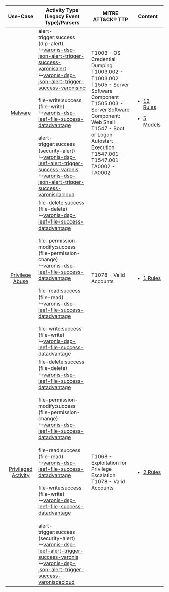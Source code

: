 |    Use-Case    | Activity Type (Legacy Event Type)/Parsers    | MITRE ATT&CK® TTP    | Content    |
|:----:| ---- | ---- | ---- |
|    [Malware](../../../UseCases/uc_malware.md)    |  alert-trigger:success (dlp-alert)<br> ↳[varonis-dsp-json-alert-trigger-success-varonisalert](Ps/pC_varonisdspjsonalerttriggersuccessvaronisalert.md)<br> ↳[varonis-dsp-json-alert-trigger-success-varonisinc](Ps/pC_varonisdspjsonalerttriggersuccessvaronisinc.md)<br><br> file-write:success (file-write)<br> ↳[varonis-dsp-leef-file-success-datadvantage](Ps/pC_varonisdspleeffilesuccessdatadvantage.md)<br><br> alert-trigger:success (security-alert)<br> ↳[varonis-dsp-leef-alert-trigger-success-varonis](Ps/pC_varonisdspleefalerttriggersuccessvaronis.md)<br> ↳[varonis-dsp-json-alert-trigger-success-varonisdacloud](Ps/pC_varonisdspjsonalerttriggersuccessvaronisdacloud.md)<br>    | T1003 - OS Credential Dumping<br>T1003.002 - T1003.002<br>T1505 - Server Software Component<br>T1505.003 - Server Software Component: Web Shell<br>T1547 - Boot or Logon Autostart Execution<br>T1547.001 - T1547.001<br>TA0002 - TA0002<br> | [<ul><li>12 Rules</li></ul><ul><li>5 Models</li></ul>](RM/r_m_varonis_varonis_data_security_platform_Malware.md) |
|     [Privilege Abuse](../../../UseCases/uc_privilege_abuse.md)     |  file-delete:success (file-delete)<br> ↳[varonis-dsp-leef-file-success-datadvantage](Ps/pC_varonisdspleeffilesuccessdatadvantage.md)<br><br> file-permission-modify:success (file-permission-change)<br> ↳[varonis-dsp-leef-file-success-datadvantage](Ps/pC_varonisdspleeffilesuccessdatadvantage.md)<br><br> file-read:success (file-read)<br> ↳[varonis-dsp-leef-file-success-datadvantage](Ps/pC_varonisdspleeffilesuccessdatadvantage.md)<br><br> file-write:success (file-write)<br> ↳[varonis-dsp-leef-file-success-datadvantage](Ps/pC_varonisdspleeffilesuccessdatadvantage.md)<br>    | T1078 - Valid Accounts<br>    | [<ul><li>1 Rules</li></ul>](RM/r_m_varonis_varonis_data_security_platform_Privilege_Abuse.md)    |
| [Privileged Activity](../../../UseCases/uc_privileged_activity.md) |  file-delete:success (file-delete)<br> ↳[varonis-dsp-leef-file-success-datadvantage](Ps/pC_varonisdspleeffilesuccessdatadvantage.md)<br><br> file-permission-modify:success (file-permission-change)<br> ↳[varonis-dsp-leef-file-success-datadvantage](Ps/pC_varonisdspleeffilesuccessdatadvantage.md)<br><br> file-read:success (file-read)<br> ↳[varonis-dsp-leef-file-success-datadvantage](Ps/pC_varonisdspleeffilesuccessdatadvantage.md)<br><br> file-write:success (file-write)<br> ↳[varonis-dsp-leef-file-success-datadvantage](Ps/pC_varonisdspleeffilesuccessdatadvantage.md)<br><br> alert-trigger:success (security-alert)<br> ↳[varonis-dsp-leef-alert-trigger-success-varonis](Ps/pC_varonisdspleefalerttriggersuccessvaronis.md)<br> ↳[varonis-dsp-json-alert-trigger-success-varonisdacloud](Ps/pC_varonisdspjsonalerttriggersuccessvaronisdacloud.md)<br> | T1068 - Exploitation for Privilege Escalation<br>T1078 - Valid Accounts<br>    | [<ul><li>2 Rules</li></ul>](RM/r_m_varonis_varonis_data_security_platform_Privileged_Activity.md)    |